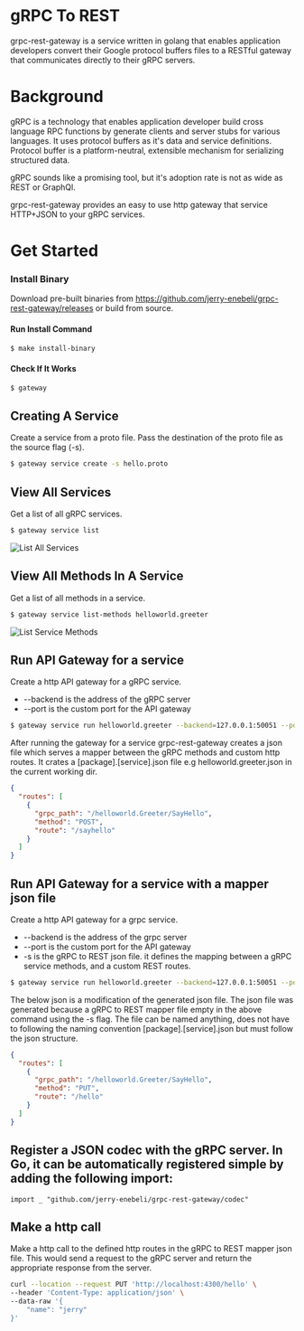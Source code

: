 


# gRPC To REST
grpc-rest-gateway is a service written in golang that enables application developers convert their Google protocol buffers files to a RESTful gateway that communicates directly to their gRPC servers.

# Background

gRPC is a technology that enables application developer build cross language RPC functions by generate clients and server stubs for various languages. It uses protocol buffers as it's data and service definitions. Protocol buffer is a platform-neutral, extensible mechanism for serializing structured data.

gRPC sounds like a promising tool, but it's adoption rate is not as wide as REST or GraphQl.

grpc-rest-gateway provides an easy to use http gateway that service HTTP+JSON to your gRPC services.


# Get Started
### Install Binary
Download pre-built binaries from https://github.com/jerry-enebeli/grpc-rest-gateway/releases or build from source.

#### Run Install Command
```bash
$ make install-binary
```

#### Check If It Works
```bash
$ gateway
```

## Creating A Service
Create a service from a proto file. Pass the destination of the proto file as the source flag (-s).
```bash
$ gateway service create -s hello.proto
```

## View All Services
Get a list of all gRPC services.
```bash
$ gateway service list
```

![List All Services](https://res.cloudinary.com/dsxddxoeg/image/upload/v1600656236/Screen_Shot_2020-09-21_at_3.43.40_AM_g4llrn.png)


## View All Methods In A Service
Get a list of all methods in a service.

```bash
$ gateway service list-methods helloworld.greeter
```

![List Service Methods](https://res.cloudinary.com/dsxddxoeg/image/upload/v1600656503/Screen_Shot_2020-09-21_at_3.48.03_AM_kdf7zs.png)

## Run API Gateway for a service 
Create a http API gateway for a gRPC service.
* --backend is the address of the gRPC server
* --port is the custom port for the API gateway

```bash
$ gateway service run helloworld.greeter --backend=127.0.0.1:50051 --port=4300
```

After running the gateway for a service grpc-rest-gateway creates a json file which serves a mapper between the gRPC methods and custom http routes.
It crates a [package].[service].json file e.g helloworld.greeter.json in the current working dir.
```json
{
  "routes": [
    {
      "grpc_path": "/helloworld.Greeter/SayHello",
      "method": "POST",
      "route": "/sayhello"
    }
  ]
}
```

## Run API Gateway for a service with a mapper json file
Create a http API gateway for a grpc service.
* --backend is the address of the grpc server
* --port is the custom port for the API gateway
* -s is the gRPC to REST json file. it defines the mapping between a gRPC service methods, and a custom REST routes.

```bash
$ gateway service run helloworld.greeter --backend=127.0.0.1:50051 --port=4300 -s helloworld.greeter.json
```
The below json is a modification of the generated json file. The json file was generated because a  gRPC to REST mapper file empty in the above command using the -s flag. The file can be named anything, does not have to following the naming convention [package].[service].json but must follow the json structure.

```json
{
  "routes": [
    {
      "grpc_path": "/helloworld.Greeter/SayHello",
      "method": "PUT",
      "route": "/hello"
    }
  ]
}
```

## Register a JSON codec with the gRPC server. In Go, it can be automatically registered simple by adding the following import:

`import _ "github.com/jerry-enebeli/grpc-rest-gateway/codec"`


## Make a http call
Make a http call to the defined http routes in the  gRPC to REST mapper json file. This would send a request to the gRPC server and return the appropriate response from the server.
```bash
curl --location --request PUT 'http://localhost:4300/hello' \
--header 'Content-Type: application/json' \
--data-raw '{
    "name": "jerry"
}'
```
